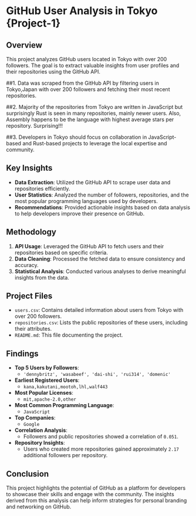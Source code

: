 # GitHub User Analysis in Tokyo {Project-1}

## Overview
This project analyzes GitHub users located in Tokyo with over 200 followers. The goal is to extract valuable insights from user profiles and their repositories using the GitHub API.

 ##1. Data was scraped from the GitHub API by filtering users in Tokyo,Japan with over 200 followers and fetching their most recent repositories.

 ##2. Majority of the repositories from Tokyo are written in JavaScript but surprisingly Rust is seen in many repositories, mainly newer users. Also, Assembly happens to be the language with highest average stars per repository. Surprising!!!

 ##3. Developers in Tokyo should focus on collaboration in JavaScript-based and Rust-based projects to leverage the local expertise and community.


## Key Insights
- **Data Extraction**: Utilized the GitHub API to scrape user data and repositories efficiently.
- **User Statistics**: Analyzed the number of followers, repositories, and the most popular programming languages used by developers.
- **Recommendations**: Provided actionable insights based on data analysis to help developers improve their presence on GitHub.

## Methodology
1. **API Usage**: Leveraged the GitHub API to fetch users and their repositories based on specific criteria.
2. **Data Cleaning**: Processed the fetched data to ensure consistency and accuracy.
3. **Statistical Analysis**: Conducted various analyses to derive meaningful insights from the data.

## Project Files
- `users.csv`: Contains detailed information about users from Tokyo with over 200 followers.
- `repositories.csv`: Lists the public repositories of these users, including their attributes.
- `README.md`: This file documenting the project.

## Findings
- **Top 5 Users by Followers**: 
    - `'dennybritz', 'wasabeef', 'dai-shi', 'rui314', 'domenic'`
- **Earliest Registered Users**: 
    - `kana,kakutani,mootoh,lhl,walf443`
- **Most Popular Licenses**: 
    - `mit,apache-2.0,other`
- **Most Common Programming Language**: 
    - `JavaScript`
- **Top Companies**: 
    - `Google`
- **Correlation Analysis**: 
    - Followers and public repositories showed a correlation of `0.051`.
- **Repository Insights**: 
    - Users who created more repositories gained approximately `2.17` additional followers per repository.
## Conclusion
This project highlights the potential of GitHub as a platform for developers to showcase their skills and engage with the community. The insights derived from this analysis can help inform strategies for personal branding and networking on GitHub.

